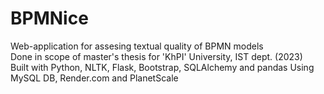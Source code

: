 # BPMNice
Web-application for assesing textual quality of BPMN models  
Done in scope of master's thesis for 'KhPI' University, IST dept. (2023)  
Built with Python, NLTK, Flask, Bootstrap, SQLAlchemy and pandas
Using MySQL DB, Render.com and PlanetScale
